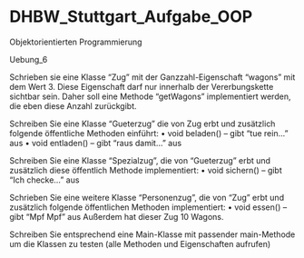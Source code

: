 # DHBW_Stuttgart_Aufgabe_OOP
Objektorientierten Programmierung

Uebung_6

Schrieben sie eine Klasse “Zug” mit der Ganzzahl-Eigenschaft “wagons” mit dem Wert 3. Diese
Eigenschaft darf nur innerhalb der Vererbungskette sichtbar sein. Daher soll eine Methode
“getWagons” implementiert werden, die eben diese Anzahl zurückgibt.

Schreiben Sie eine Klasse “Gueterzug” die von Zug erbt und zusätzlich folgende öffentliche
Methoden einführt:
• void beladen() – gibt “tue rein...” aus
• void entladen() – gibt “raus damit...” aus

Schreiben Sie eine Klasse “Spezialzug”, die von “Gueterzug” erbt und zusätzlich diese öffentlich
Methode implementiert:
• void sichern() – gibt “Ich checke…” aus

Schrieben Sie eine weitere Klasse “Personenzug”, die von “Zug” erbt und zusätzlich folgende
öffentlichen Methoden implementiert:
• void essen() – gibt “Mpf Mpf” aus
Außerdem hat dieser Zug 10 Wagons.

Schreiben Sie entsprechend eine Main-Klasse mit passender main-Methode um die Klassen zu
testen (alle Methoden und Eigenschaften aufrufen)


